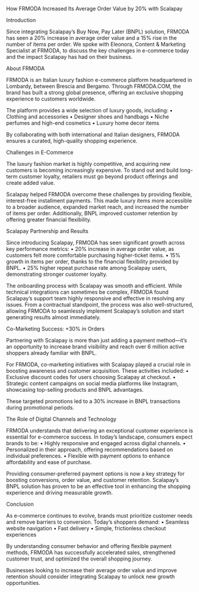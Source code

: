 How FRMODA Increased Its Average Order Value by 20% with Scalapay

Introduction

Since integrating Scalapay’s Buy Now, Pay Later (BNPL) solution, FRMODA has seen a 20% increase in average order value and a 15% rise in the number of items per order. We spoke with Eleonora, Content & Marketing Specialist at FRMODA, to discuss the key challenges in e-commerce today and the impact Scalapay has had on their business.

About FRMODA

FRMODA is an Italian luxury fashion e-commerce platform headquartered in Lombardy, between Brescia and Bergamo. Through FRMODA.COM, the brand has built a strong global presence, offering an exclusive shopping experience to customers worldwide.

The platform provides a wide selection of luxury goods, including:
	•	Clothing and accessories
	•	Designer shoes and handbags
	•	Niche perfumes and high-end cosmetics
	•	Luxury home decor items

By collaborating with both international and Italian designers, FRMODA ensures a curated, high-quality shopping experience.

Challenges in E-Commerce

The luxury fashion market is highly competitive, and acquiring new customers is becoming increasingly expensive. To stand out and build long-term customer loyalty, retailers must go beyond product offerings and create added value.

Scalapay helped FRMODA overcome these challenges by providing flexible, interest-free installment payments. This made luxury items more accessible to a broader audience, expanded market reach, and increased the number of items per order. Additionally, BNPL improved customer retention by offering greater financial flexibility.

Scalapay Partnership and Results

Since introducing Scalapay, FRMODA has seen significant growth across key performance metrics:
	•	20% increase in average order value, as customers felt more comfortable purchasing higher-ticket items.
	•	15% growth in items per order, thanks to the financial flexibility provided by BNPL.
	•	25% higher repeat purchase rate among Scalapay users, demonstrating stronger customer loyalty.

The onboarding process with Scalapay was smooth and efficient. While technical integrations can sometimes be complex, FRMODA found Scalapay’s support team highly responsive and effective in resolving any issues. From a contractual standpoint, the process was also well-structured, allowing FRMODA to seamlessly implement Scalapay’s solution and start generating results almost immediately.

Co-Marketing Success: +30% in Orders

Partnering with Scalapay is more than just adding a payment method—it’s an opportunity to increase brand visibility and reach over 6 million active shoppers already familiar with BNPL.

For FRMODA, co-marketing initiatives with Scalapay played a crucial role in boosting awareness and customer acquisition. These activities included:
	•	Exclusive discount codes for users choosing Scalapay at checkout.
	•	Strategic content campaigns on social media platforms like Instagram, showcasing top-selling products and BNPL advantages.

These targeted promotions led to a 30% increase in BNPL transactions during promotional periods.

The Role of Digital Channels and Technology

FRMODA understands that delivering an exceptional customer experience is essential for e-commerce success. In today’s landscape, consumers expect brands to be:
	•	Highly responsive and engaged across digital channels.
	•	Personalized in their approach, offering recommendations based on individual preferences.
	•	Flexible with payment options to enhance affordability and ease of purchase.

Providing consumer-preferred payment options is now a key strategy for boosting conversions, order value, and customer retention. Scalapay’s BNPL solution has proven to be an effective tool in enhancing the shopping experience and driving measurable growth.

Conclusion

As e-commerce continues to evolve, brands must prioritize customer needs and remove barriers to conversion. Today’s shoppers demand:
	•	Seamless website navigation
	•	Fast delivery
	•	Simple, frictionless checkout experiences

By understanding consumer behavior and offering flexible payment methods, FRMODA has successfully accelerated sales, strengthened customer trust, and optimized the overall shopping journey.

Businesses looking to increase their average order value and improve retention should consider integrating Scalapay to unlock new growth opportunities.